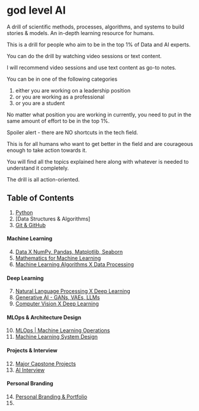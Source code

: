 # god level AI
A drill of scientific methods, processes, algorithms, and systems to build stories & models. An in-depth learning resource for humans.

This is a drill for people who aim to be in the top 1% of Data and AI experts.

You can do the drill by watching video sessions or text content.

I will recommend video sessions and use text content as go-to notes.

You can be in one of the following categories
1. either you are working on a leadership position
2. or you are working as a professional
3. or you are a student

No matter what position you are working in currently, you need to put in the same amount of effort to be in the top 1%.

Spoiler alert - there are NO shortcuts in the tech field.

This is for all humans who want to get better in the field and are courageous enough to take action towards it.

You will find all the topics explained here along with whatever is needed to understand it completely.

The drill is all action-oriented.

## Table of Contents

1. [Python]()
2. [Data Structures & Algorithms]
3. [Git & GitHub]()

#### Machine Learning
4. [Data X NumPy, Pandas, Matplotlib, Seaborn]()
5. [Mathematics for Machine Learning]()
6. [Machine‌ ‌Learning‌ Algorithms X Data Processing]()

#### Deep Learning
7. [Natural Language Processing X Deep Learning]()
8. [Generative AI - GANs, VAEs, LLMs]()
9. [Computer Vision X Deep Learning]()

#### MLOps & Architecture Design
10. [MLOps | Machine Learning Operations]()
11. [Machine Learning System Design]()

#### Projects & Interview
12. [Major Capstone Projects]()
13. [AI Interview]()

#### Personal Branding
14. [Personal Branding & Portfolio]()
15. []()







